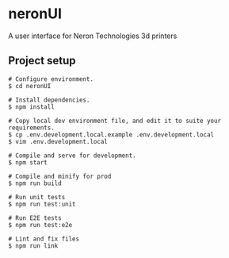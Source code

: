 # neronUI
 A user interface for Neron Technologies 3d printers

## Project setup
```
# Configure environment.
$ cd neronUI

# Install dependencies.
$ npm install

# Copy local dev environment file, and edit it to suite your requirements.
$ cp .env.development.local.example .env.development.local
$ vim .env.development.local

# Compile and serve for development.
$ npm start

# Compile and minify for prod
$ npm run build

# Run unit tests
$ npm run test:unit

# Run E2E tests
$ npm run test:e2e

# Lint and fix files
$ npm run link
```